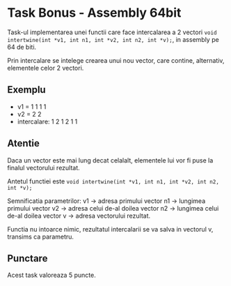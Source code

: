 # Task Bonus - Assembly 64bit

Task-ul implementarea unei functii care face intercalarea a 2 vectori `void intertwine(int *v1, int n1, int *v2, int n2, int *v);`, in assembly pe 64 de biti.

Prin intercalare se intelege crearea unui nou vector, care contine, alternativ, elementele celor 2 vectori.

## Exemplu
- v1 = 1 1 1 1
- v2 = 2 2
- intercalare: 1 2 1 2 1 1

## Atentie

Daca un vector este mai lung decat celalalt, elementele lui vor fi puse la finalul vectorului rezultat.

Antetul functiei este `void intertwine(int *v1, int n1, int *v2, int n2, int *v);`

Semnificatia parametrilor:
  v1 -> adresa primului vector
  n1 -> lungimea primului vector
  v2 -> adresa celui de-al doilea vector
  n2 -> lungimea celui de-al doilea vector
  v -> adresa vectorului rezultat.
  
Functia nu intoarce nimic, rezultatul intercalarii se va salva in vectorul v, transims ca parametru.

## Punctare

Acest task valoreaza 5 puncte.
